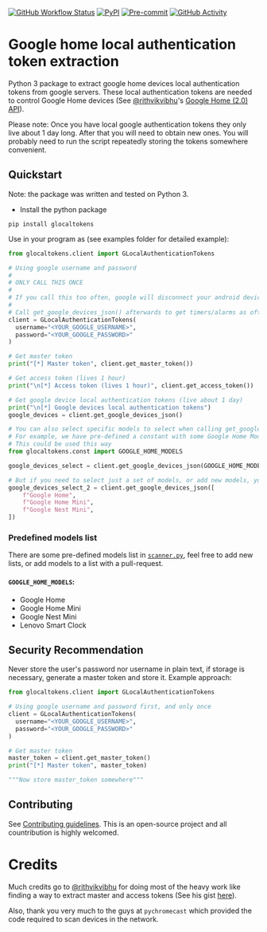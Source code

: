 [![GitHub Workflow Status][workflow-shield]][workflow]
[![PyPI][pypi-shield]][pypi]
[![Pre-commit][pre-commit-shield]][pre-commit]
[![GitHub Activity][commits-shield]][commits]

# Google home local authentication token extraction

Python 3 package to extract google home devices local authentication tokens from google servers.
These local authentication tokens are needed to control Google Home devices
(See [@rithvikvibhu](https://github.com/rithvikvibhu)'s [Google Home (2.0) API](https://rithvikvibhu.github.io/GHLocalApi/)).

Please note:
Once you have local google authentication tokens they only live about 1 day long.
After that you will need to obtain new ones.
You will probably need to run the script repeatedly storing the tokens somewhere convenient.

## Quickstart

Note: the package was written and tested on Python 3.

- Install the python package

```
pip install glocaltokens
```

Use in your program as (see examples folder for detailed example):

```Python
from glocaltokens.client import GLocalAuthenticationTokens

# Using google username and password
#
# ONLY CALL THIS ONCE
#
# If you call this too often, google will disconnect your android devices and other weird things will happen
#
# Call get_google_devices_json() afterwards to get timers/alarms as oftens as you want to update.
client = GLocalAuthenticationTokens(
  username="<YOUR_GOOGLE_USERNAME>",
  password="<YOUR_GOOGLE_PASSWORD>"
)

# Get master token
print("[*] Master token", client.get_master_token())

# Get access token (lives 1 hour)
print("\n[*] Access token (lives 1 hour)", client.get_access_token())

# Get google device local authentication tokens (live about 1 day)
print("\n[*] Google devices local authentication tokens")
google_devices = client.get_google_devices_json()

# You can also select specific models to select when calling get_google_devices or get_google_devices_json with the models_list parameter.
# For example, we have pre-defined a constant with some Google Home Models (WARNING! Not all of them may be present)
# This could be used this way
from glocaltokens.const import GOOGLE_HOME_MODELS

google_devices_select = client.get_google_devices_json(GOOGLE_HOME_MODELS)

# But if you need to select just a set of models, or add new models, you can use a list of str
google_devices_select_2 = client.get_google_devices_json([
    f"Google Home",
    f"Google Home Mini",
    f"Google Nest Mini",
])
```

### Predefined models list

There are some pre-defined models list in [`scanner.py`](/glocaltokens/scanner.py), feel free to
add new lists, or add models to a list with a pull-request.

#### `GOOGLE_HOME_MODELS`:

- Google Home
- Google Home Mini
- Google Nest Mini
- Lenovo Smart Clock

## Security Recommendation

Never store the user's password nor username in plain text, if storage is necessary, generate a master token and store it.
Example approach:

```python
from glocaltokens.client import GLocalAuthenticationTokens

# Using google username and password first, and only once
client = GLocalAuthenticationTokens(
  username="<YOUR_GOOGLE_USERNAME>",
  password="<YOUR_GOOGLE_PASSWORD>"
)

# Get master token
master_token = client.get_master_token()
print("[*] Master token", master_token)

"""Now store master_token somewhere"""

```

## Contributing

See [Contributing guidelines](CONTRIBUTING.md).
This is an open-source project and all countribution is highly welcomed.

# Credits

Much credits go to [@rithvikvibhu](https://github.com/rithvikvibhu) for doing most of the heavy work like finding a way to
extract master and access tokens
(See his gist [here](https://gist.github.com/rithvikvibhu/952f83ea656c6782fbd0f1645059055d)).

Also, thank you very much to the guys at `pychromecast` which provided the code required to scan devices in the network.

[workflow-shield]: https://img.shields.io/github/workflow/status/leikoilja/glocaltokens/Running%20tests?style=for-the-badge
[workflow]: https://github.com/leikoilja/glocaltokens/actions
[pypi-shield]: https://img.shields.io/pypi/v/glocaltokens?style=for-the-badge
[pypi]: https://pypi.org/project/glocaltokens/
[commits-shield]: https://img.shields.io/github/commit-activity/y/leikoilja/glocaltokens?style=for-the-badge
[commits]: https://github.com/leikoilja/glocaltokens/commits/master
[pre-commit-shield]: https://img.shields.io/badge/pre--commit-enabled-brightgreen?style=for-the-badge
[pre-commit]: https://pre-commit.com/

